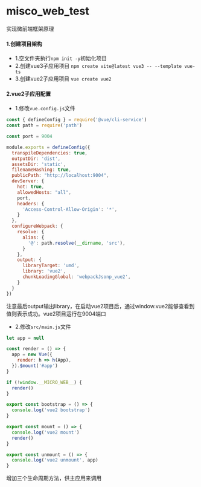 # misco_web_test
实现微前端框架原理


#### 1.创建项目架构

* 1.空文件夹执行`npm init -y`初始化项目
* 2.创建vue3子应用项目 `npm create vite@latest vue3 -- --template vue-ts`
* 3.创建vue2子应用项目 `vue create vue2`


#### 2.vue2子应用配置
* 1.修改`vue.config.js`文件
```js
const { defineConfig } = require('@vue/cli-service')
const path = require('path')

const port = 9004

module.exports = defineConfig({
  transpileDependencies: true,
  outputDir: 'dist',
  assetsDir: 'static',
  filenameHashing: true,
  publicPath: "http://localhost:9004",
  devServer: {
    hot: true,
    allowedHosts: "all",
    port,
    headers: {
      'Access-Control-Allow-Origin': '*',
    }
  },
  configureWebpack: {
    resolve: {
      alias: {
        '@': path.resolve(__dirname, 'src'),
      }
    },
    output: {
      libraryTarget: 'umd',
      library: 'vue2',
      chunkLoadingGlobal: 'webpackJsonp_vue2',
    }
  }
})
```

注意最后output输出library，在启动vue2项目后，通过window.vue2能够查看到值则表示成功。vue2项目运行在9004端口


* 2.修改`src/main.js`文件
```js
let app = null

const render = () => {
  app = new Vue({
    render: h => h(App),
  }).$mount('#app')
}

if (!window.__MICRO_WEB__) {
  render()
}

export const bootstrap = () => {
  console.log('vue2 bootstrap')
}

export const mount = () => {
  console.log('vue2 mount')
  render()
}

export const unmount = () => {
  console.log('vue2 unmount', app)
}
```

增加三个生命周期方法，供主应用来调用

